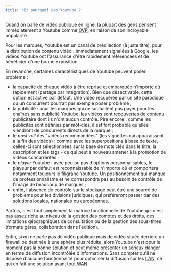 ```yaml
---
title: 'Et pourquoi pas Youtube ?'
---
```


Quand on parle de vidéo publique en ligne, la plupart des gens pensent
immédiatement à Youtube comme
<abbr lang="en" title="Online Video Platform">OVP</abbr>, en raison de son
incroyable popularité.

<!-- more -->

Pour les marques, Youtube est un canal de prédilection (à juste titre), pour la
distribution de contenu vidéo : immédiatement signalées à Google, les vidéos
Youtube ont l'assurance d'être rapidement référencées et de bénéficier d'une
bonne exposition.

En revanche, certaines caractéristiques de Youtube peuvent poser problème :

-   la capacité de chaque vidéo à être reprise et embarquée n'importe où
    rapidement (partage par intégration). Bien que désactivable, cette option
    est active par défaut. Une vidéo récupérée par un site parodique ou un
    concurrent pourrait par exemple poser problème ;
-   la publicité : pour les marques qui ne souhaitent pas payer pour les chaînes
    sans publicité Youtube, les vidéos sont recouvertes de contenu publicitaire
    dont ils n'ont aucun contrôle. Pire encore : comme les publicités sont
    définies par mot-clés, il est fort probable qu'elles viendront de
    concurrents directs de la marque ;
-   le <i lang="en">post-roll</i> des "vidéos recommandées" (les vignettes qui
    apparaissent à la fin des vidéos) : comme avec les superpositions à base de
    texte, celles-ci sont sélectionnées sur la base de mots clés dans le titre,
    la description et les tags - ce qui peut à nouveau amener à la promotion de
    vidéos concurrentes ;
-   le <i lang="en">player</i> Youtube : avec peu ou pas d'options
    personnalisables, le playeur par défaut est reconnaissable de n'importe où
    et comportera notamment toujours le filigrane Youtube. Un positionnement qui
    manque de professionnalisme et ne correspondra pas au besoin de contrôle de
    l'image de beaucoup de marques ;
-   enfin, l'absence de contrôle sur le stockage peut être une source de
    problème pour les divisions juridiques, qui préféreront passer par des
    solutions locales, nationales ou européennes.

Parfois, c'est tout simplement la matrice fonctionnelle de Youtube qui n'est pas
assez riche au niveau de la gestion des comptes et des droits, des limitations
géographiques de consultation ou de la gestion des sous-titres (formats gérés,
collaboration dans l'édition).

Enfin, si on ne parle pas de vidéo publique mais de vidéo située derrière un
firewall ou destinée à une sphère plus réduite, alors Youtube n'est ppur le
moment pas la bonne solution et peut même présenter un sérieux danger en terme
de diffusion incontrôlée d'informations. Sans compter qu'il ne dispose d'aucune
fonctionnalité pour optimiser la diffusion sur les
<abbr lang="en" title="Local Area Network">LAN</abbr>, ce qui en fait une
solution avant tout <abbr lang="en" title="Wide Area Network">WAN</abbr>.
